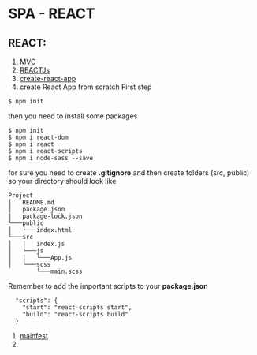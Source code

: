 # SPA - REACT

## REACT:

1. [MVC](https://techaffinity.com/blog/mvc-architecture-benefits-of-mvc/)
1. [REACTJs](https://reactjs.org/)
1. [create-react-app](https://create-react-app.dev/)
1. create React App from scratch
   First step

```
$ npm init
```

then you need to install some packages

```
$ npm init
$ npm i react-dom
$ npm i react
$ npm i react-scripts
$ npm i node-sass --save
```

for sure you need to create **.gitignore** and then create folders (src, public)
so your directory should look like

```
Project
│   README.md
│   package.json
|   package-lock.json
└───public
│   └───index.html
└───src
│   │   index.js
│   └───js
│   |   └───App.js
│   └───scss
        └───main.scss

```

Remember to add the important scripts to your **package.json**

```
  "scripts": {
    "start": "react-scripts start",
    "build": "react-scripts build"
  }
```

1. [mainfest](https://web.dev/add-manifest/)
1. []()
